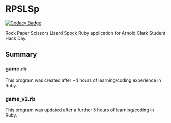 # RPSLSp

[![Codacy Badge](https://api.codacy.com/project/badge/Grade/8d9d01bde66d4f2b8d979a3d7175feff)](https://app.codacy.com/app/drsnowflake/RPSLSp?utm_source=github.com&utm_medium=referral&utm_content=drsnowflake/RPSLSp&utm_campaign=Badge_Grade_Dashboard)

Rock Paper Scissors Lizard Spock Ruby application for Arnold Clark Student Hack Day.

## Summary

### game.rb
This program was created after ~4 hours of learning/coding experience in Ruby.

### game_v2.rb
This program was updated after a further 5 hours of learning/coding in Ruby.
